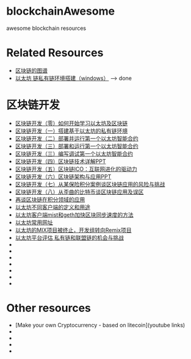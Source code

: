 # blockchainAwesome
awesome blockchain resources

# Related Resources
* [区块链的图谱](http://lib.csdn.net/xmt1139057136/62867/chart/%E5%8C%BA%E5%9D%97%E9%93%BE)
* [以太坊 链私有链环境搭建（windows）](http://blog.csdn.net/u014409380/article/details/53522581) --> done

# 区块链开发
* [区块链开发（零）如何开始学习以太坊及区块链](http://blog.csdn.net/sportshark/article/details/52351415)
* [区块链开发（一）搭建基于以太坊的私有链环境](http://blog.csdn.net/sportshark/article/details/51855007)
* [区块链开发（二）部署并运行第一个以太坊智能合约](http://blog.csdn.net/sportshark/article/details/52249607)
* [区块链开发（三）部署和运行第一个以太坊智能合约](http://blog.csdn.net/sportshark/article/details/52249607)
* [区块链开发（三）编写调试第一个以太坊智能合约](http://blog.csdn.net/sportshark/article/details/52497176)
* [区块链开发（四）区块链技术详解PPT](http://blog.csdn.net/sportshark/article/details/53196087)
* [区块链开发（五）区块链ICO：互联网进化的驱动力](http://blog.csdn.net/sportshark/article/details/52754821)
* [区块链开发（六）区块链架构与应用PPT](http://blog.csdn.net/sportshark/article/details/53364690)
* [区块链开发（七）从某保险积分案例谈区块链应用的风险与挑战](http://blog.csdn.net/sportshark/article/details/53486151)
* [区块链开发（八）从歪曲的比特币谈区块链应用及误区](http://blog.csdn.net/sportshark/article/details/54016835)
* [再谈区块链在积分领域的应用](http://blog.csdn.net/sportshark/article/details/52412910)
* [以太坊不同客户端的定义和用途](http://blog.csdn.net/sportshark/article/details/51726481)
* [以太坊客户端mist和geth加快区块同步速度的方法](http://blog.csdn.net/sportshark/article/details/51764613)
* [以太坊常用网址](http://blog.csdn.net/sportshark/article/details/51820923)
* [以太坊的MIX项目被终止，开发组转向Remix项目](http://blog.csdn.net/sportshark/article/details/52066778)
* [以太坊平台评估 私有链和联盟链的机会与挑战](http://blog.csdn.net/sportshark/article/details/52016725)
* []()
* []()
* []()
* []()
* []()
* []()
* []()

# Other resources
* [Make your own Cryptocurrency - based on litecoin](youtube links)
* []()
* []()
* []()
* []()